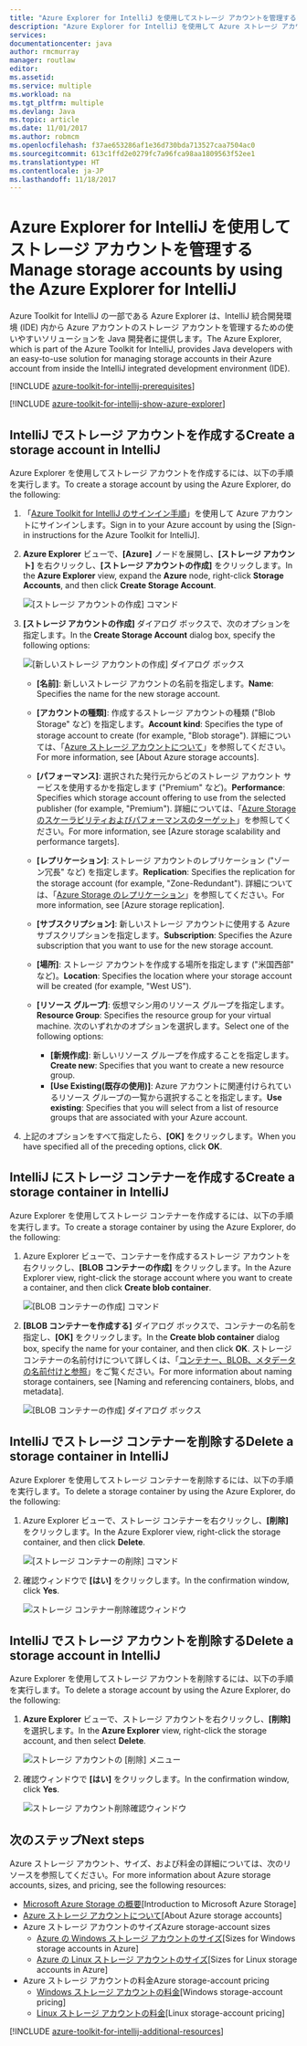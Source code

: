 ```yaml
---
title: "Azure Explorer for IntelliJ を使用してストレージ アカウントを管理する"
description: "Azure Explorer for IntelliJ を使用して Azure ストレージ アカウントを管理する方法について説明します。"
services: 
documentationcenter: java
author: rmcmurray
manager: routlaw
editor: 
ms.assetid: 
ms.service: multiple
ms.workload: na
ms.tgt_pltfrm: multiple
ms.devlang: Java
ms.topic: article
ms.date: 11/01/2017
ms.author: robmcm
ms.openlocfilehash: f37ae653286af1e36d730bda713527caa7504ac0
ms.sourcegitcommit: 613c1ffd2e0279fc7a96fca98aa1809563f52ee1
ms.translationtype: HT
ms.contentlocale: ja-JP
ms.lasthandoff: 11/18/2017
---
```

# <a name="manage-storage-accounts-by-using-the-azure-explorer-for-intellij"></a><span data-ttu-id="7fac6-103">Azure Explorer for IntelliJ を使用してストレージ アカウントを管理する</span><span class="sxs-lookup"><span data-stu-id="7fac6-103">Manage storage accounts by using the Azure Explorer for IntelliJ</span></span>

<span data-ttu-id="7fac6-104">Azure Toolkit for IntelliJ の一部である Azure Explorer は、IntelliJ 統合開発環境 (IDE) 内から Azure アカウントのストレージ アカウントを管理するための使いやすいソリューションを Java 開発者に提供します。</span><span class="sxs-lookup"><span data-stu-id="7fac6-104">The Azure Explorer, which is part of the Azure Toolkit for IntelliJ, provides Java developers with an easy-to-use solution for managing storage accounts in their Azure account from inside the IntelliJ integrated development environment (IDE).</span></span>

[!INCLUDE [azure-toolkit-for-intellij-prerequisites](../includes/azure-toolkit-for-intellij-prerequisites.md)]

[!INCLUDE [azure-toolkit-for-intellij-show-azure-explorer](../includes/azure-toolkit-for-intellij-show-azure-explorer.md)]

## <a name="create-a-storage-account-in-intellij"></a><span data-ttu-id="7fac6-105">IntelliJ でストレージ アカウントを作成する</span><span class="sxs-lookup"><span data-stu-id="7fac6-105">Create a storage account in IntelliJ</span></span>

<span data-ttu-id="7fac6-106">Azure Explorer を使用してストレージ アカウントを作成するには、以下の手順を実行します。</span><span class="sxs-lookup"><span data-stu-id="7fac6-106">To create a storage account by using the Azure Explorer, do the following:</span></span>

1. <span data-ttu-id="7fac6-107">「[Azure Toolkit for IntelliJ のサインイン手順]」を使用して Azure アカウントにサインインします。</span><span class="sxs-lookup"><span data-stu-id="7fac6-107">Sign in to your Azure account by using the [Sign-in instructions for the Azure Toolkit for IntelliJ].</span></span> 

2. <span data-ttu-id="7fac6-108">**Azure Explorer** ビューで、**[Azure]** ノードを展開し、**[ストレージ アカウント]** を右クリックし、**[ストレージ アカウントの作成]** をクリックします。</span><span class="sxs-lookup"><span data-stu-id="7fac6-108">In the **Azure Explorer** view, expand the **Azure** node, right-click **Storage Accounts**, and then click **Create Storage Account**.</span></span>

   ![[ストレージ アカウントの作成] コマンド][CS01]

3. <span data-ttu-id="7fac6-110">**[ストレージ アカウントの作成]** ダイアログ ボックスで、次のオプションを指定します。</span><span class="sxs-lookup"><span data-stu-id="7fac6-110">In the **Create Storage Account** dialog box, specify the following options:</span></span>

   ![[新しいストレージ アカウントの作成] ダイアログ ボックス][CS02]

   * <span data-ttu-id="7fac6-112">**[名前]**: 新しいストレージ アカウントの名前を指定します。</span><span class="sxs-lookup"><span data-stu-id="7fac6-112">**Name**: Specifies the name for the new storage account.</span></span>

   * <span data-ttu-id="7fac6-113">**[アカウントの種類]**: 作成するストレージ アカウントの種類 ("Blob Storage" など) を指定します。</span><span class="sxs-lookup"><span data-stu-id="7fac6-113">**Account kind**: Specifies the type of storage account to create (for example, "Blob storage").</span></span> <span data-ttu-id="7fac6-114">詳細については、「[Azure ストレージ アカウントについて]」を参照してください。</span><span class="sxs-lookup"><span data-stu-id="7fac6-114">For more information, see [About Azure storage accounts].</span></span> 

   * <span data-ttu-id="7fac6-115">**[パフォーマンス]**: 選択された発行元からどのストレージ アカウント サービスを使用するかを指定します ("Premium" など)。</span><span class="sxs-lookup"><span data-stu-id="7fac6-115">**Performance**: Specifies which storage account offering to use from the selected publisher (for example, "Premium").</span></span> <span data-ttu-id="7fac6-116">詳細については、「[Azure Storage のスケーラビリティおよびパフォーマンスのターゲット]」を参照してください。</span><span class="sxs-lookup"><span data-stu-id="7fac6-116">For more information, see [Azure storage scalability and performance targets].</span></span> 

   * <span data-ttu-id="7fac6-117">**[レプリケーション]**: ストレージ アカウントのレプリケーション ("ゾーン冗長" など) を指定します。</span><span class="sxs-lookup"><span data-stu-id="7fac6-117">**Replication**: Specifies the replication for the storage account (for example, "Zone-Redundant").</span></span> <span data-ttu-id="7fac6-118">詳細については、「[Azure Storage のレプリケーション]」を参照してください。</span><span class="sxs-lookup"><span data-stu-id="7fac6-118">For more information, see [Azure storage replication].</span></span> 

   * <span data-ttu-id="7fac6-119">**[サブスクリプション]**: 新しいストレージ アカウントに使用する Azure サブスクリプションを指定します。</span><span class="sxs-lookup"><span data-stu-id="7fac6-119">**Subscription**: Specifies the Azure subscription that you want to use for the new storage account.</span></span>

   * <span data-ttu-id="7fac6-120">**[場所]**: ストレージ アカウントを作成する場所を指定します ("米国西部" など)。</span><span class="sxs-lookup"><span data-stu-id="7fac6-120">**Location**: Specifies the location where your storage account will be created (for example, "West US").</span></span>

   * <span data-ttu-id="7fac6-121">**[リソース グループ]**: 仮想マシン用のリソース グループを指定します。</span><span class="sxs-lookup"><span data-stu-id="7fac6-121">**Resource Group**: Specifies the resource group for your virtual machine.</span></span> <span data-ttu-id="7fac6-122">次のいずれかのオプションを選択します。</span><span class="sxs-lookup"><span data-stu-id="7fac6-122">Select one of the following options:</span></span>
      * <span data-ttu-id="7fac6-123">**[新規作成]**: 新しいリソース グループを作成することを指定します。</span><span class="sxs-lookup"><span data-stu-id="7fac6-123">**Create new**: Specifies that you want to create a new resource group.</span></span>
      * <span data-ttu-id="7fac6-124">**[Use Existing\(既存の使用\)]**: Azure アカウントに関連付けられているリソース グループの一覧から選択することを指定します。</span><span class="sxs-lookup"><span data-stu-id="7fac6-124">**Use existing**: Specifies that you will select from a list of resource groups that are associated with your Azure account.</span></span>

4. <span data-ttu-id="7fac6-125">上記のオプションをすべて指定したら、**[OK]** をクリックします。</span><span class="sxs-lookup"><span data-stu-id="7fac6-125">When you have specified all of the preceding options, click **OK**.</span></span>

## <a name="create-a-storage-container-in-intellij"></a><span data-ttu-id="7fac6-126">IntelliJ にストレージ コンテナーを作成する</span><span class="sxs-lookup"><span data-stu-id="7fac6-126">Create a storage container in IntelliJ</span></span>

<span data-ttu-id="7fac6-127">Azure Explorer を使用してストレージ コンテナーを作成するには、以下の手順を実行します。</span><span class="sxs-lookup"><span data-stu-id="7fac6-127">To create a storage container by using the Azure Explorer, do the following:</span></span>

1. <span data-ttu-id="7fac6-128">Azure Explorer ビューで、コンテナーを作成するストレージ アカウントを右クリックし、**[BLOB コンテナーの作成]** をクリックします。</span><span class="sxs-lookup"><span data-stu-id="7fac6-128">In the Azure Explorer view, right-click the storage account where you want to create a container, and then click **Create blob container**.</span></span>

   ![[BLOB コンテナーの作成] コマンド][CC01]

2. <span data-ttu-id="7fac6-130">**[BLOB コンテナーを作成する]** ダイアログ ボックスで、コンテナーの名前を指定し、**[OK]** をクリックします。</span><span class="sxs-lookup"><span data-stu-id="7fac6-130">In the **Create blob container** dialog box, specify the name for your container, and then click **OK**.</span></span> <span data-ttu-id="7fac6-131">ストレージ コンテナーの名前付けについて詳しくは、「[コンテナー、BLOB、メタデータの名前付けと参照]」をご覧ください。</span><span class="sxs-lookup"><span data-stu-id="7fac6-131">For more information about naming storage containers, see [Naming and referencing containers, blobs, and metadata].</span></span>

   ![[BLOB コンテナーの作成] ダイアログ ボックス][CC02]

## <a name="delete-a-storage-container-in-intellij"></a><span data-ttu-id="7fac6-133">IntelliJ でストレージ コンテナーを削除する</span><span class="sxs-lookup"><span data-stu-id="7fac6-133">Delete a storage container in IntelliJ</span></span>

<span data-ttu-id="7fac6-134">Azure Explorer を使用してストレージ コンテナーを削除するには、以下の手順を実行します。</span><span class="sxs-lookup"><span data-stu-id="7fac6-134">To delete a storage container by using the Azure Explorer, do the following:</span></span>

1. <span data-ttu-id="7fac6-135">Azure Explorer ビューで、ストレージ コンテナーを右クリックし、**[削除]** をクリックします。</span><span class="sxs-lookup"><span data-stu-id="7fac6-135">In the Azure Explorer view, right-click the storage container, and then click **Delete**.</span></span>

   ![[ストレージ コンテナーの削除] コマンド][DC01]

2. <span data-ttu-id="7fac6-137">確認ウィンドウで **[はい]** をクリックします。</span><span class="sxs-lookup"><span data-stu-id="7fac6-137">In the confirmation window, click **Yes**.</span></span>

   ![ストレージ コンテナー削除確認ウィンドウ][DC02]

## <a name="delete-a-storage-account-in-intellij"></a><span data-ttu-id="7fac6-139">IntelliJ でストレージ アカウントを削除する</span><span class="sxs-lookup"><span data-stu-id="7fac6-139">Delete a storage account in IntelliJ</span></span>

<span data-ttu-id="7fac6-140">Azure Explorer を使用してストレージ アカウントを削除するには、以下の手順を実行します。</span><span class="sxs-lookup"><span data-stu-id="7fac6-140">To delete a storage account by using the Azure Explorer, do the following:</span></span>

1. <span data-ttu-id="7fac6-141">**Azure Explorer** ビューで、ストレージ アカウントを右クリックし、**[削除]** を選択します。</span><span class="sxs-lookup"><span data-stu-id="7fac6-141">In the **Azure Explorer** view, right-click the storage account, and then select **Delete**.</span></span>

   ![ストレージ アカウントの [削除] メニュー][DS01]

2. <span data-ttu-id="7fac6-143">確認ウィンドウで **[はい]** をクリックします。</span><span class="sxs-lookup"><span data-stu-id="7fac6-143">In the confirmation window, click **Yes**.</span></span>

   ![ストレージ アカウント削除確認ウィンドウ][DS02]

## <a name="next-steps"></a><span data-ttu-id="7fac6-145">次のステップ</span><span class="sxs-lookup"><span data-stu-id="7fac6-145">Next steps</span></span>

<span data-ttu-id="7fac6-146">Azure ストレージ アカウント、サイズ、および料金の詳細については、次のリソースを参照してください。</span><span class="sxs-lookup"><span data-stu-id="7fac6-146">For more information about Azure storage accounts, sizes, and pricing, see the following resources:</span></span>

* <span data-ttu-id="7fac6-147">[Microsoft Azure Storage の概要]</span><span class="sxs-lookup"><span data-stu-id="7fac6-147">[Introduction to Microsoft Azure Storage]</span></span>
* <span data-ttu-id="7fac6-148">[Azure ストレージ アカウントについて]</span><span class="sxs-lookup"><span data-stu-id="7fac6-148">[About Azure storage accounts]</span></span>
* <span data-ttu-id="7fac6-149">Azure ストレージ アカウントのサイズ</span><span class="sxs-lookup"><span data-stu-id="7fac6-149">Azure storage-account sizes</span></span>
  * <span data-ttu-id="7fac6-150">[Azure の Windows ストレージ アカウントのサイズ]</span><span class="sxs-lookup"><span data-stu-id="7fac6-150">[Sizes for Windows storage accounts in Azure]</span></span>
  * <span data-ttu-id="7fac6-151">[Azure の Linux ストレージ アカウントのサイズ]</span><span class="sxs-lookup"><span data-stu-id="7fac6-151">[Sizes for Linux storage accounts in Azure]</span></span>
* <span data-ttu-id="7fac6-152">Azure ストレージ アカウントの料金</span><span class="sxs-lookup"><span data-stu-id="7fac6-152">Azure storage-account pricing</span></span>
  * <span data-ttu-id="7fac6-153">[Windows ストレージ アカウントの料金]</span><span class="sxs-lookup"><span data-stu-id="7fac6-153">[Windows storage-account pricing]</span></span>
  * <span data-ttu-id="7fac6-154">[Linux ストレージ アカウントの料金]</span><span class="sxs-lookup"><span data-stu-id="7fac6-154">[Linux storage-account pricing]</span></span>

[!INCLUDE [azure-toolkit-for-intellij-additional-resources](../includes/azure-toolkit-for-intellij-additional-resources.md)]

<!-- URL List -->

[Azure Toolkit for IntelliJ のサインイン手順]: ./azure-toolkit-for-intellij-sign-in-instructions.md
[Microsoft Azure Storage の概要]: /azure/storage/storage-introduction
[Azure ストレージ アカウントについて]: /azure/storage/storage-create-storage-account
[Azure Storage のレプリケーション]: /azure/storage/storage-redundancy
[Azure Storage のスケーラビリティおよびパフォーマンスのターゲット]: /azure/storage/storage-scalability-targets
[コンテナー、BLOB、メタデータの名前付けと参照]: http://go.microsoft.com/fwlink/?LinkId=255555

[Azure の Windows ストレージ アカウントのサイズ]: /azure/virtual-machines/virtual-machines-windows-sizes
[Azure の Linux ストレージ アカウントのサイズ]: /azure/virtual-machines/virtual-machines-linux-sizes
[Windows ストレージ アカウントの料金]: /pricing/details/virtual-machines/windows/
[Linux ストレージ アカウントの料金]: /pricing/details/virtual-machines/linux/

<!-- IMG List -->

[CS01]: media/azure-toolkit-for-intellij-managing-storage-accounts-using-azure-explorer/CS01.png
[CS02]: media/azure-toolkit-for-intellij-managing-storage-accounts-using-azure-explorer/CS02.png
[CC01]: media/azure-toolkit-for-intellij-managing-storage-accounts-using-azure-explorer/CC01.png
[CC02]: media/azure-toolkit-for-intellij-managing-storage-accounts-using-azure-explorer/CC02.png

[DS01]: media/azure-toolkit-for-intellij-managing-storage-accounts-using-azure-explorer/DS01.png
[DS02]: media/azure-toolkit-for-intellij-managing-storage-accounts-using-azure-explorer/DS02.png
[DC01]: media/azure-toolkit-for-intellij-managing-storage-accounts-using-azure-explorer/DC01.png
[DC02]: media/azure-toolkit-for-intellij-managing-storage-accounts-using-azure-explorer/DC02.png
